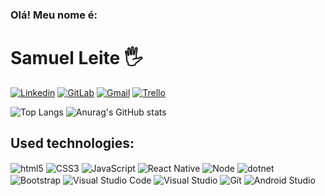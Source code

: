 ### Olá! Meu nome é: <h1>Samuel Leite 🖐</h1>

[![Linkedin](https://img.shields.io/badge/LinkedIn-0077B5?style=for-the-badge&logo=linkedin&logoColor=white)](https://www.linkedin.com/in/samuel-leite-8789b1220/)
[![GitLab](https://img.shields.io/badge/GitLab-330F63?style=for-the-badge&logo=gitlab&logoColor=white)](https://gitlab.com/Samuel-developer01)
[![Gmail](https://img.shields.io/badge/Gmail-D14836?style=for-the-badge&logo=gmail&logoColor=white)](https://myaccount.google.com/profile/workspace)
[![Trello](https://img.shields.io/badge/Trello-0052CC?style=for-the-badge&logo=trello&logoColor=white)](https://trello.com/samuelleite25)

![Top Langs](https://github-readme-stats.vercel.app/api/top-langs/?username=Samuel-developer01&theme=tokyonight)
![Anurag's GitHub stats](https://github-readme-stats.vercel.app/api?username=Samuel-developer01&show_icons=true&theme=highcontrast)


<h2>Used technologies:</h2>

<div style="display: inline_block">
<img align="center" alt="html5" src="https://img.shields.io/badge/HTML5-E34F26?style=for-the-badge&logo=html5&logoColor=white" />
<img align="center" alt="CSS3" src="https://img.shields.io/badge/CSS3-1572B6?style=for-the-badge&logo=css3&logoColor=white" />
<img align="center" alt="JavaScript" src="https://img.shields.io/badge/JavaScript-323330?style=for-the-badge&logo=javascript&logoColor=F7DF1E" />
<img align="center" alt="React Native" src="https://img.shields.io/badge/React_Native-20232A?style=for-the-badge&logo=react&logoColor=61DAFB" />
<img align="center" alt="Node" src="https://img.shields.io/badge/Node.js-43853D?style=for-the-badge&logo=node.js&logoColor=white" />
<img align="center" alt="dotnet" src="https://img.shields.io/badge/.NET-5C2D91?style=for-the-badge&logo=.net&logoColor=white" />
<img align="center" alt="Bootstrap" src="https://img.shields.io/badge/Bootstrap-563D7C?style=for-the-badge&logo=bootstrap&logoColor=white" />
<img align="center" alt="Visual Studio Code" src="https://img.shields.io/badge/Visual_Studio_Code-0078D4?style=for-the-badge&logo=visual%20studio%20code&logoColor=white" />
<img align="center" alt="Visual Studio" src="https://img.shields.io/badge/Visual_Studio-5C2D91?style=for-the-badge&logo=visual%20studio&logoColor=white" />
<img align="center" alt="Git " src="https://img.shields.io/badge/GIT-E44C30?style=for-the-badge&logo=git&logoColor=white" />
<img align="center" alt="Android Studio " src="https://img.shields.io/badge/Android_Studio-3DDC84?style=for-the-badge&logo=android-studio&logoColor=white" />
</div>
